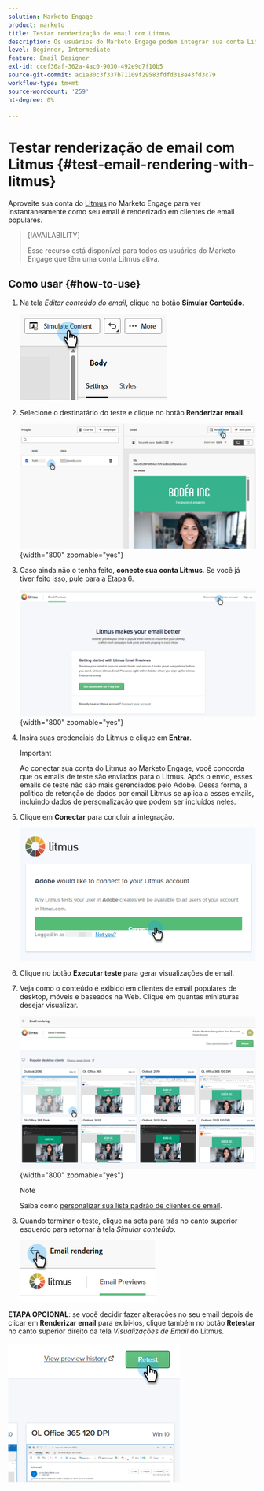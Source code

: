 ```yaml
---
solution: Marketo Engage
product: marketo
title: Testar renderização de email com Litmus
description: Os usuários do Marketo Engage podem integrar sua conta Litmus para testar aparentemente a renderização do conteúdo em vários clientes de email.
level: Beginner, Intermediate
feature: Email Designer
exl-id: ccef36af-362a-4ac0-9030-492e9d7f10b5
source-git-commit: ac1a80c3f337b71109f29583fdfd318e43fd3c79
workflow-type: tm+mt
source-wordcount: '259'
ht-degree: 0%

---
```


# Testar renderização de email com Litmus {#test-email-rendering-with-litmus}

Aproveite sua conta do [Litmus](https://www.litmus.com/email-testing) no Marketo Engage para ver instantaneamente como seu email é renderizado em clientes de email populares.

>[!AVAILABILITY]
>
>Esse recurso está disponível para todos os usuários do Marketo Engage que têm uma conta Litmus ativa.

## Como usar {#how-to-use}

1. Na tela _Editar conteúdo do email_, clique no botão **Simular Conteúdo**.

   ![](assets/test-email-rendering-with-litmus-1.png)

1. Selecione o destinatário do teste e clique no botão **Renderizar email**.

   ![](assets/test-email-rendering-with-litmus-2.png){width="800" zoomable="yes"}

1. Caso ainda não o tenha feito, **conecte sua conta Litmus**. Se você já tiver feito isso, pule para a Etapa 6.

   ![](assets/test-email-rendering-with-litmus-3.png){width="800" zoomable="yes"}

1. Insira suas credenciais do Litmus e clique em **Entrar**.

   >[!IMPORTANT]
   >
   >Ao conectar sua conta do Litmus ao Marketo Engage, você concorda que os emails de teste são enviados para o Litmus. Após o envio, esses emails de teste não são mais gerenciados pelo Adobe. Dessa forma, a política de retenção de dados por email Litmus se aplica a esses emails, incluindo dados de personalização que podem ser incluídos neles.

1. Clique em **Conectar** para concluir a integração.

   ![](assets/test-email-rendering-with-litmus-4.png)

1. Clique no botão **Executar teste** para gerar visualizações de email.

1. Veja como o conteúdo é exibido em clientes de email populares de desktop, móveis e baseados na Web. Clique em quantas miniaturas desejar visualizar.

   ![](assets/test-email-rendering-with-litmus-5.png){width="800" zoomable="yes"}

   >[!NOTE]
   >
   >Saiba como [personalizar sua lista padrão de clientes de email](https://help.litmus.com/article/227-change-your-default-email-clients-list).

1. Quando terminar o teste, clique na seta para trás no canto superior esquerdo para retornar à tela _Simular conteúdo_.

   ![](assets/test-email-rendering-with-litmus-6.png)

**ETAPA OPCIONAL**: se você decidir fazer alterações no seu email depois de clicar em **Renderizar email** para exibi-los, clique também no botão **Retestar** no canto superior direito da tela _Visualizações de Email_ do Litmus.

![](assets/test-email-rendering-with-litmus-7.png)
